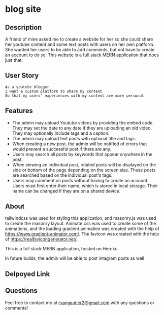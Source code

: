 # blog site

## Description
A friend of mine asked me to create a website for her so she could share her youtube content and some text posts with users on her own platform. She wanted her users to be able to add comments, but not have to create an account to do so. This website is a full stack MERN application that does just that.

## User Story
```
As a youtube blogger
I want a custom platform to share my content
So that my users' experiences with my content are more personal
```

## Features

- The admin may upload Youtube videos by providing the embed code. They may set the date to any date if they are uploading an old video. They may optionally include tags and a caption.
- The admin may upload text posts with optional title and tags.
- When creating a new post, the admin will be notified of errors that would prevent a successful post if there are any.
- Users may search all posts by keywords that appear anywhere in the post.
- When viewing an individual post, related posts will be displayed on the side or bottom of the page depending on the screen size. These posts are searched based on the individual post's tags.
- Users may comment on posts without having to create an account. Users must first enter their name, which is stored in local storage. Their name can be changed if they are on a shared device.

## About
tailwindcss was used for styling this application, and masonry.js was used to create the masonry layout. Animate.css was used to create some of the animations, and the loading gradient animation was created with the help of https://www.gradient-animator.com/. The favicon was created with the help of https://realfavicongenerator.net/.

This is a full stack MERN application, hosted on Heroku. 

In future builds, the admin will be able to post intagram posts as well


## Delpoyed Link


## Questions
Feel free to contact me at ryangautier2@gmail.com with any questions or comments!
